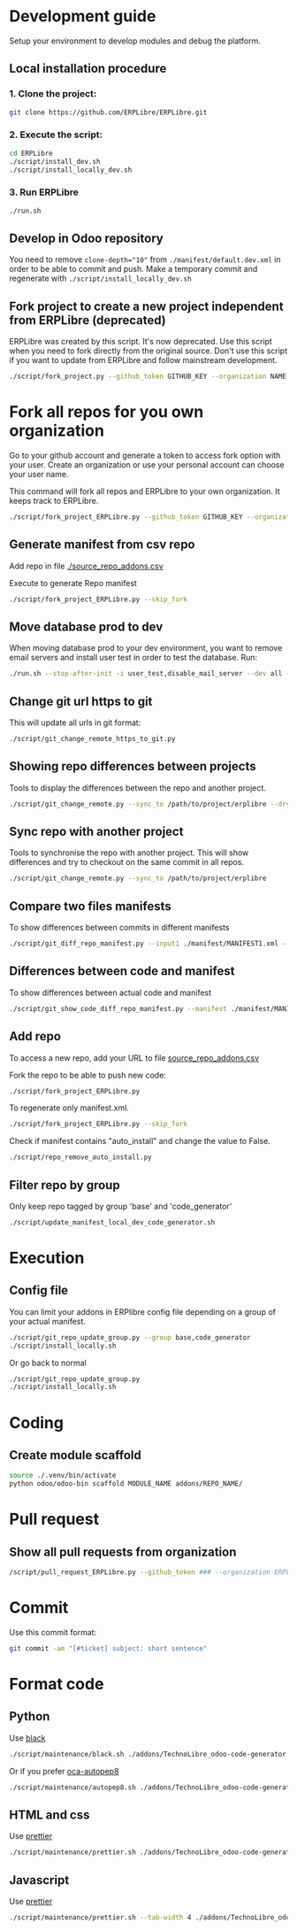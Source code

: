 # Development guide
Setup your environment to develop modules and debug the platform.

## Local installation procedure
### 1. Clone the project:
```bash
git clone https://github.com/ERPLibre/ERPLibre.git
```

### 2. Execute the script:
```bash
cd ERPLibre
./script/install_dev.sh
./script/install_locally_dev.sh
```

### 3. Run ERPLibre
```bash
./run.sh
```

## Develop in Odoo repository
You need to remove `clone-depth="10"` from `./manifest/default.dev.xml` in order to be able to commit and push.
Make a temporary commit and regenerate with `./script/install_locally_dev.sh`

## Fork project to create a new project independent from ERPLibre (deprecated)
ERPLibre was created by this script. It's now deprecated.
Use this script when you need to fork directly from the original source.
Don't use this script if you want to update from ERPLibre and follow mainstream development.
```bash
./script/fork_project.py --github_token GITHUB_KEY --organization NAME
```

# Fork all repos for you own organization
Go to your github account and generate a token to access fork option with your user. Create an organization or use your personal account can choose your user name.

This command will fork all repos and ERPLibre to your own organization. It keeps track to ERPLibre.
```bash
./script/fork_project_ERPLibre.py --github_token GITHUB_KEY --organization NAME
```

## Generate manifest from csv repo
Add repo in file [./source_repo_addons.csv](./source_repo_addons.csv)

Execute to generate Repo manifest
```bash
./script/fork_project_ERPLibre.py --skip_fork
```

## Move database prod to dev
When moving database prod to your dev environment, you want to remove email servers and install user test in order to test the database.
Run:
```bash
./run.sh --stop-after-init -i user_test,disable_mail_server --dev all -d DATABASE
```

## Change git url https to git
This will update all urls in git format:
```bash
./script/git_change_remote_https_to_git.py
```

## Showing repo differences between projects
Tools to display the differences between the repo and another project.
```bash
./script/git_change_remote.py --sync_to /path/to/project/erplibre --dry_sync
```

## Sync repo with another project
Tools to synchronise the repo with another project. This will show differences and try to checkout on the same commit in all repos.
```bash
./script/git_change_remote.py --sync_to /path/to/project/erplibre
```

## Compare two files manifests
To show differences between commits in different manifests
```bash
./script/git_diff_repo_manifest.py --input1 ./manifest/MANIFEST1.xml --input2 ./manifest/MANIFEST2.xml
```

## Differences between code and manifest
To show differences between actual code and manifest
```bash
./script/git_show_code_diff_repo_manifest.py --manifest ./manifest/MANIFEST1.xml
```

## Add repo
To access a new repo, add your URL to file [source_repo_addons.csv](../source_repo_addons.csv)

Fork the repo to be able to push new code:
```bash
./script/fork_project_ERPLibre.py
```

To regenerate only manifest.xml.
```bash
./script/fork_project_ERPLibre.py --skip_fork
```

Check if manifest contains "auto_install" and change the value to False.
```bash
./script/repo_remove_auto_install.py
```

## Filter repo by group
Only keep repo tagged by group 'base' and 'code_generator'
```bash
./script/update_manifest_local_dev_code_generator.sh
```

# Execution
## Config file
You can limit your addons in ERPlibre config file depending on a group of your actual manifest.
```bash
./script/git_repo_update_group.py --group base,code_generator
./script/install_locally.sh
```
Or go back to normal
```bash
./script/git_repo_update_group.py
./script/install_locally.sh
```

# Coding
## Create module scaffold
```bash
source ./.venv/bin/activate
python odoo/odoo-bin scaffold MODULE_NAME addons/REPO_NAME/
```

# Pull request
## Show all pull requests from organization
```bash
/script/pull_request_ERPLibre.py --github_token ### --organization ERPLibre
```

# Commit
Use this commit format:
```bash
git commit -am "[#ticket] subject: short sentence"
```

# Format code
## Python
Use [black](https://github.com/psf/black)
```bash
./script/maintenance/black.sh ./addons/TechnoLibre_odoo-code-generator
```

Or if you prefer [oca-autopep8](https://github.com/psf/black)
```bash
./script/maintenance/autopep8.sh ./addons/TechnoLibre_odoo-code-generator
```

## HTML and css
Use [prettier](https://github.com/prettier/prettier)
```bash
./script/maintenance/prettier.sh ./addons/TechnoLibre_odoo-code-generator
```

## Javascript
Use [prettier](https://github.com/prettier/prettier)
```bash
./script/maintenance/prettier.sh --tab-width 4 ./addons/TechnoLibre_odoo-code-generator
```
